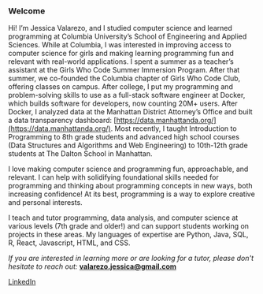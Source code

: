 ### Welcome

Hi! I’m Jessica Valarezo, and I studied computer science and learned programming at Columbia University’s School of Engineering and Applied Sciences. While at Columbia, I was interested in improving access to computer science for girls and making learning programming fun and relevant with real-world applications. I spent a summer as a teacher’s assistant at the Girls Who Code Summer Immersion Program. After that summer, we co-founded the Columbia chapter of Girls Who Code Club, offering classes on campus. After college, I put my programming and problem-solving skills to use as a full-stack software engineer at Docker, which builds software for developers, now counting 20M+ users. After Docker, I analyzed data at the Manhattan District Attorney’s Office and built a data transparency dashboard: [https://data.manhattanda.org/](https://data.manhattanda.org/). Most recently, I taught Introduction to Programming to 8th grade students and advanced high school courses (Data Structures and Algorithms and Web Engineering) to 10th-12th grade students at The Dalton School in Manhattan.

I love making computer science and programming fun, approachable, and relevant. I can help with solidifying foundational skills needed for programming and thinking about programming concepts in new ways, both increasing confidence! At its best, programming is a way to explore creative and personal interests. 

I teach and tutor programming, data analysis, and computer science at various levels (7th grade and older!) and can support students working on projects in these areas. My languages of expertise are Python, Java, SQL, R, React, Javascript, HTML, and CSS. 

*If you are interested in learning more or are looking for a tutor, please don't hesitate to reach out:* **valarezo.jessica@gmail.com**

[LinkedIn](https://www.linkedin.com/in/jessicavalarezo/)